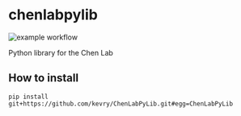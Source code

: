 # chenlabpylib

![example workflow](https://github.com/kevry/ChenLabPyLib/actions/workflows/python-package.yml/badge.svg)

Python library for the Chen Lab

## How to install

``pip install git+https://github.com/kevry/ChenLabPyLib.git#egg=ChenLabPyLib``
